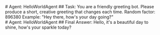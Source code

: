 <div id="termynal" data-termynal>
<span data-ty></span># Agent: HelloWorldAgent</span>
<span data-ty>## Task:</span>
<span data-ty>You are a friendly greeting bot.</span>
<span data-ty>Please produce a short, creative greeting that changes each time.</span>
<span data-ty>Random factor: 896380</span>
<span data-ty>Example: "Hey there, how's your day going?"</span>
<br>
<span data-ty></span># Agent: HelloWorldAgent</span>
<span data-ty>## Final Answer:</span>
<span data-ty>Hello, it's a beautiful day to shine, how's your sparkle today?</span>
</div>
